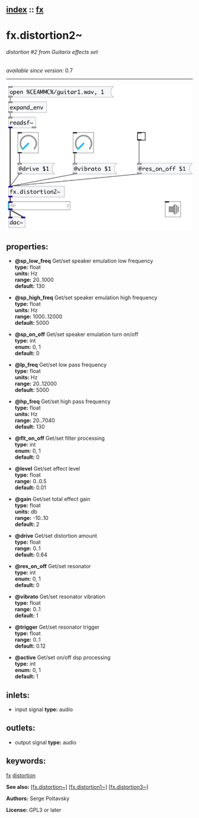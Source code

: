 [index](index.html) :: [fx](category_fx.html)
---

# fx.distortion2~

###### distortion #2 from Guitarix effects set

*available since version:* 0.7

---




[![example](../examples/img/fx.distortion2~.jpg)](../examples/pd/fx.distortion2~.pd)







## properties:

* **@sp_low_freq** 
Get/set speaker emulation low frequency<br>
__type:__ float<br>
__units:__ Hz<br>
__range:__ 20..1000<br>
__default:__ 130<br>

* **@sp_high_freq** 
Get/set speaker emulation high frequency<br>
__type:__ float<br>
__units:__ Hz<br>
__range:__ 1000..12000<br>
__default:__ 5000<br>

* **@sp_on_off** 
Get/set speaker emulation turn on/off<br>
__type:__ int<br>
__enum:__ 0, 1<br>
__default:__ 0<br>

* **@lp_freq** 
Get/set low pass frequency<br>
__type:__ float<br>
__units:__ Hz<br>
__range:__ 20..12000<br>
__default:__ 5000<br>

* **@hp_freq** 
Get/set high pass frequency<br>
__type:__ float<br>
__units:__ Hz<br>
__range:__ 20..7040<br>
__default:__ 130<br>

* **@flt_on_off** 
Get/set filter processing<br>
__type:__ int<br>
__enum:__ 0, 1<br>
__default:__ 0<br>

* **@level** 
Get/set effect level<br>
__type:__ float<br>
__range:__ 0..0.5<br>
__default:__ 0.01<br>

* **@gain** 
Get/set total effect gain<br>
__type:__ float<br>
__units:__ db<br>
__range:__ -10..10<br>
__default:__ 2<br>

* **@drive** 
Get/set distortion amount<br>
__type:__ float<br>
__range:__ 0..1<br>
__default:__ 0.64<br>

* **@res_on_off** 
Get/set resonator<br>
__type:__ int<br>
__enum:__ 0, 1<br>
__default:__ 0<br>

* **@vibrato** 
Get/set resonator vibration<br>
__type:__ float<br>
__range:__ 0..1<br>
__default:__ 1<br>

* **@trigger** 
Get/set resonator trigger<br>
__type:__ float<br>
__range:__ 0..1<br>
__default:__ 0.12<br>

* **@active** 
Get/set on/off dsp processing<br>
__type:__ int<br>
__enum:__ 0, 1<br>
__default:__ 1<br>



## inlets:

* input signal 
__type:__ audio<br>



## outlets:

* output signal
__type:__ audio<br>



## keywords:

[fx](keywords/fx.html)
[distortion](keywords/distortion.html)



**See also:**
[\[fx.distortion~\]](fx.distortion~.html)
[\[fx.distortion1~\]](fx.distortion1~.html)
[\[fx.distortion3~\]](fx.distortion3~.html)




**Authors:** Serge Poltavsky




**License:** GPL3 or later





